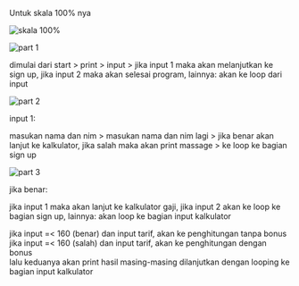 Untuk skala 100% nya


![skala 100%](https://github.com/user-attachments/assets/cf3ad7f7-18dd-4f6b-91df-d9e1ee838991)




![part 1](https://github.com/user-attachments/assets/2717e8c0-6655-4ba4-81d6-1310f1e3f728)


dimulai dari start > print > input > 
jika input 1 maka akan melanjutkan ke sign up,
jika input 2 maka akan selesai program,
lainnya: akan ke loop dari input




![part 2](https://github.com/user-attachments/assets/9988d2f0-503b-4cd2-bf62-1e966564bd92)


input 1:

masukan nama dan nim > masukan nama dan nim lagi > 
jika benar akan lanjut ke kalkulator,
jika salah maka akan print massage > ke loop ke bagian sign up




![part 3](https://github.com/user-attachments/assets/4393d698-edf8-49b9-9c57-1d6041f4852a)


jika benar:

jika input 1 maka akan lanjut ke kalkulator gaji,
jika input 2 akan ke loop ke bagian sign up,
lainnya: akan loop ke bagian input kalkulator


jika input =< 160 (benar) dan input tarif, akan ke penghitungan tanpa bonus         
jika input =< 160 (salah) dan input tarif, akan ke penghitungan dengan bonus     
lalu keduanya akan print hasil masing-masing dilanjutkan dengan looping
ke bagian input kalkulator
